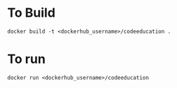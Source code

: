 # To Build

`docker build -t <dockerhub_username>/codeeducation .`

# To run

`docker run <dockerhub_username>/codeeducation`
